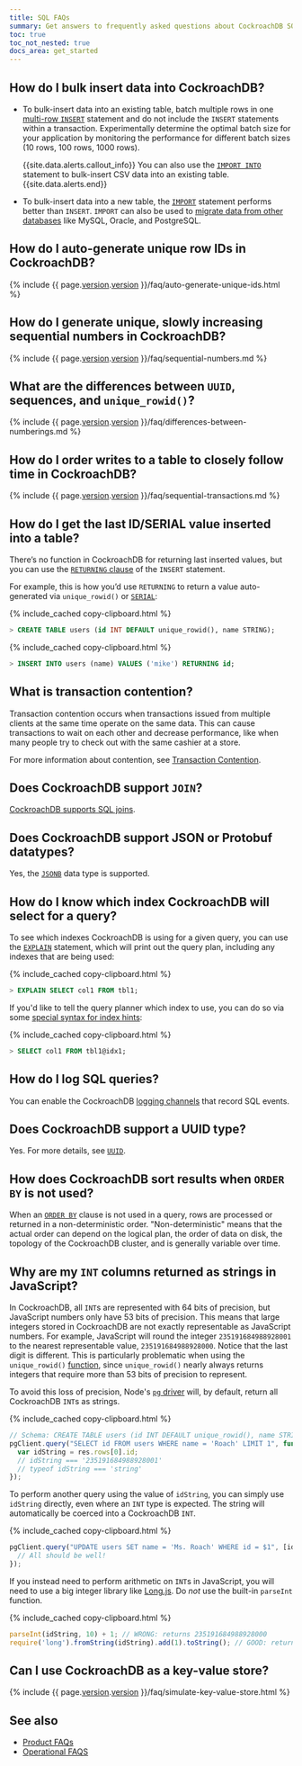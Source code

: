 ```yaml
---
title: SQL FAQs
summary: Get answers to frequently asked questions about CockroachDB SQL.
toc: true
toc_not_nested: true
docs_area: get_started
---
```


## How do I bulk insert data into CockroachDB?

- To bulk-insert data into an existing table, batch multiple rows in one [multi-row `INSERT`](insert.html#insert-multiple-rows-into-an-existing-table) statement and do not include the `INSERT` statements within a transaction. Experimentally determine the optimal batch size for your application by monitoring the performance for different batch sizes (10 rows, 100 rows, 1000 rows).

    {{site.data.alerts.callout_info}}
    You can also use the [`IMPORT INTO`](import-into.html) statement to bulk-insert CSV data into an existing table.
    {{site.data.alerts.end}}
- To bulk-insert data into a new table, the [`IMPORT`](import.html) statement performs better than `INSERT`. `IMPORT` can also be used to [migrate data from other databases](migration-overview.html) like MySQL, Oracle, and PostgreSQL.

## How do I auto-generate unique row IDs in CockroachDB?

{% include {{ page.[version](cluster-settings.html#setting-version).[version](cluster-settings.html#setting-version) }}/faq/auto-generate-unique-ids.html %}

## How do I generate unique, slowly increasing sequential numbers in CockroachDB?

{% include {{ page.[version](cluster-settings.html#setting-version).[version](cluster-settings.html#setting-version) }}/faq/sequential-numbers.md %}

## What are the differences between `UUID`, sequences, and `unique_rowid()`?

{% include {{ page.[version](cluster-settings.html#setting-version).[version](cluster-settings.html#setting-version) }}/faq/differences-between-numberings.md %}

## How do I order writes to a table to closely follow time in CockroachDB?

{% include {{ page.[version](cluster-settings.html#setting-version).[version](cluster-settings.html#setting-version) }}/faq/sequential-transactions.md %}

## How do I get the last ID/SERIAL value inserted into a table?

There’s no function in CockroachDB for returning last inserted values, but you can use the [`RETURNING` clause](insert.html#insert-and-return-values) of the `INSERT` statement.

For example, this is how you’d use `RETURNING` to return a value auto-generated via `unique_rowid()` or [`SERIAL`](serial.html):

{% include_cached copy-clipboard.html %}
~~~ sql
> CREATE TABLE users (id INT DEFAULT unique_rowid(), name STRING);
~~~

{% include_cached copy-clipboard.html %}
~~~ sql
> INSERT INTO users (name) VALUES ('mike') RETURNING id;
~~~

## What is transaction contention?

Transaction contention occurs when transactions issued from multiple clients at the same time
operate on the same data. This can cause transactions to wait on each other and decrease
performance, like when many people try to check out with the same cashier at a store.

For more information about contention, see [Transaction Contention](performance-best-practices-overview.html#transaction-contention).

## Does CockroachDB support `JOIN`?

[CockroachDB supports SQL joins](joins.html).

## Does CockroachDB support JSON or Protobuf datatypes?

Yes, the [`JSONB`](jsonb.html) data type is supported.

## How do I know which index CockroachDB will select for a query?

To see which indexes CockroachDB is using for a given query, you can use the [`EXPLAIN`](explain.html) statement, which will print out the query plan, including any indexes that are being used:

{% include_cached copy-clipboard.html %}
~~~ sql
> EXPLAIN SELECT col1 FROM tbl1;
~~~

If you'd like to tell the query planner which index to use, you can do so via some [special syntax for index hints](table-expressions.html#force-index-selection):

{% include_cached copy-clipboard.html %}
~~~ sql
> SELECT col1 FROM tbl1@idx1;
~~~

## How do I log SQL queries?

You can enable the CockroachDB [logging channels](logging-overview.html#logging-channels) that record SQL events.

## Does CockroachDB support a UUID type?

Yes. For more details, see [`UUID`](uuid.html).

## How does CockroachDB sort results when `ORDER BY` is not used?

When an [`ORDER BY`](order-by.html) clause is not used in a query, rows are processed or returned in a
non-deterministic order. "Non-deterministic" means that the actual order
can depend on the logical plan, the order of data on disk, the topology
of the CockroachDB cluster, and is generally variable over time.

## Why are my `INT` columns returned as strings in JavaScript?

In CockroachDB, all `INT`s are represented with 64 bits of precision, but JavaScript numbers only have 53 bits of precision. This means that large integers stored in CockroachDB are not exactly representable as JavaScript numbers. For example, JavaScript will round the integer `235191684988928001` to the nearest representable value, `235191684988928000`. Notice that the last digit is different. This is particularly problematic when using the `unique_rowid()` [function](functions-and-operators.html), since `unique_rowid()` nearly always returns integers that require more than 53 bits of precision to represent.

To avoid this loss of precision, Node's [`pg` driver](https://github.com/brianc/node-postgres) will, by default, return all CockroachDB `INT`s as strings.

{% include_cached copy-clipboard.html %}
~~~ javascript
// Schema: CREATE TABLE users (id INT DEFAULT unique_rowid(), name STRING);
pgClient.query("SELECT id FROM users WHERE name = 'Roach' LIMIT 1", function(err, res) {
  var idString = res.rows[0].id;
  // idString === '235191684988928001'
  // typeof idString === 'string'
});
~~~

To perform another query using the value of `idString`, you can simply use `idString` directly, even where an `INT` type is expected. The string will automatically be coerced into a CockroachDB `INT`.

{% include_cached copy-clipboard.html %}
~~~ javascript
pgClient.query("UPDATE users SET name = 'Ms. Roach' WHERE id = $1", [idString], function(err, res) {
  // All should be well!
});
~~~

If you instead need to perform arithmetic on `INT`s in JavaScript, you will need to use a big integer library like [Long.js](https://www.npmjs.com/package/long). Do _not_ use the built-in `parseInt` function.

{% include_cached copy-clipboard.html %}
~~~ javascript
parseInt(idString, 10) + 1; // WRONG: returns 235191684988928000
require('long').fromString(idString).add(1).toString(); // GOOD: returns '235191684988928002'
~~~

## Can I use CockroachDB as a key-value store?

{% include {{ page.[version](cluster-settings.html#setting-version).[version](cluster-settings.html#setting-version) }}/faq/simulate-key-value-store.html %}


## See also

- [Product FAQs](frequently-asked-questions.html)
- [Operational FAQS](operational-faqs.html)
